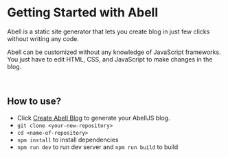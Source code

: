 # Getting Started with Abell

Abell is a static site generator that lets you create blog in just few clicks without writing any code. 

Abell can be customized without any knowledge of JavaScript frameworks. You just have to edit HTML, CSS, and JavaScript to make changes in the blog.

<br/>

## How to use?

- Click [Create Abell Blog](https://github.com/abelljs/abell-starter-minima/generate) to generate your AbellJS blog.
- `git clone <your-new-repository>`
- `cd <name-of-repository>`
- `npm install` to install dependencies
- `npm run dev` to run dev server and `npm run build` to build